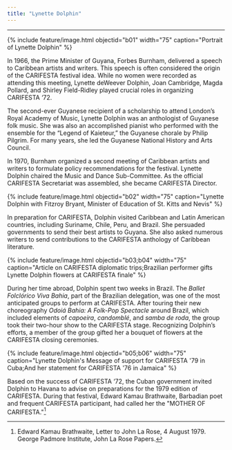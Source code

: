 ```yaml
---
title: "Lynette Dolphin"
---
```

---

{% include feature/image.html objectid="b01" width="75" caption="Portrait of Lynette Dolphin" %}

In 1966, the Prime Minister of Guyana, Forbes Burnham, delivered a speech to Caribbean artists and writers. This speech is often considered the origin of the CARIFESTA festival idea. While no women were recorded as attending this meeting, Lynette deWeever Dolphin, Joan Cambridge, Magda Pollard, and Shirley Field-Ridley played crucial roles in organizing CARIFESTA ‘72.

The second-ever Guyanese recipient of a scholarship to attend London’s Royal Academy of Music, Lynette Dolphin was an anthologist of Guyanese folk music. She was also an accomplished pianist who performed with the ensemble for the “Legend of Kaieteur,” the Guyanese chorale by Philip Pilgrim. For many years, she led the Guyanese National History and Arts Council.

In 1970, Burnham organized a second meeting of Caribbean artists and writers to formulate policy recommendations for the festival. Lynette Dolphin chaired the Music and Dance Sub-Committee. As the official CARIFESTA Secretariat was assembled, she became CARIFESTA Director.

{% include feature/image.html objectid="b02" width="75" caption="Lynette Dolphin with Fitzroy Bryant, Minister of Education of St. Kitts and Nevis" %}

In preparation for CARIFESTA, Dolphin visited Caribbean and Latin American countries, including Suriname, Chile, Peru, and Brazil. She persuaded governments to send their best artists to Guyana. She also asked numerous writers to send contributions to the CARIFESTA anthology of Caribbean literature.

{% include feature/image.html objectid="b03;b04" width="75" caption="Article on CARIFESTA diplomatic trips;Brazilian performer gifts Lynette Dolphin flowers at CARIFESTA finale" %}

During her time abroad, Dolphin spent two weeks in Brazil. The *Ballet Folclórico Viva Bahia*, part of the Brazilian delegation, was one of the most anticipated groups to perform at CARIFESTA. After touring their new choreography *Odoiá Bahia: A Folk-Pop Spectacle* around Brazil, which included elements of *capoeira*, *candomblé*, and *samba de roda*, the group took their two-hour show to the CARIFESTA stage. Recognizing Dolphin’s efforts, a member of the group gifted her a bouquet of flowers at the CARIFESTA closing ceremonies.

{% include feature/image.html objectid="b05;b06" width="75" caption="Lynette Dolphin's Message of support for CARIFESTA '79 in Cuba;And her statement for CARIFESTA '76 in Jamaica" %}

Based on the success of CARIFESTA ‘72, the Cuban government invited Dolphin to Havana to advise on preparations for the 1979 edition of CARIFESTA. During that festival, Edward Kamau Brathwaite, Barbadian poet and frequent CARIFESTA participant, had called her the "MOTHER OF CARIFESTA."[^lynette-dolphin-1]

[^lynette-dolphin-1]: Edward Kamau Brathwaite, Letter to John La Rose, 4 August 1979. George Padmore Institute, John La Rose Papers.